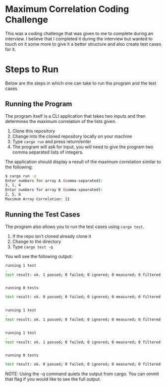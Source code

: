 # Maximum Correlation Coding Challenge
This was a coding challenge that was given to me to complete during an interview.
I believe that I completed it during the interview but wanted to touch on it some more
to give it a better structure and also create test cases for it.

# Steps to Run
Below are the steps in which one can take to run the program and the test cases

## Running the Program
The program itself is a CLI application that takes two inputs and then determines the maximum
correlation of the lists given. 

1. Clone this repository 
2. Change into the cloned repository locally on your machine
3. Type `cargo run` and press return/enter
4. The program will ask for input, you will need to give the program two comma separated lists
of integers.

The application should display a result of the maximum correlation similar to the following:

```bash
$ cargo run -q 
Enter numbers for array A (comma-separated):
3, 1, 4
Enter numbers for array B (comma-spearated):
2, 5, 6
Maximum Array Correlation: 11
```

## Running the Test Cases
The program also allows you to run the test cases using `cargo test`.

1. If the repo isn't cloned already clone it
2. Change to the directory
3. Type `cargo test -q`

You will see the following output:
```bash
running 1 test
.
test result: ok. 1 passed; 0 failed; 0 ignored; 0 measured; 0 filtered out; finished in 0.00s


running 0 tests

test result: ok. 0 passed; 0 failed; 0 ignored; 0 measured; 0 filtered out; finished in 0.00s


running 1 test
.
test result: ok. 1 passed; 0 failed; 0 ignored; 0 measured; 0 filtered out; finished in 0.00s


running 1 test
.
test result: ok. 1 passed; 0 failed; 0 ignored; 0 measured; 0 filtered out; finished in 0.00s


running 0 tests

test result: ok. 0 passed; 0 failed; 0 ignored; 0 measured; 0 filtered out; finished in 0.00s
```

NOTE: Using the -q command quiets the output from cargo. You can ommit that flag if you would like
to see the full output.